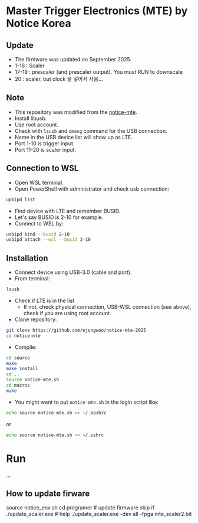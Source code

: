 # Master Trigger Electronics (MTE) by Notice Korea

## Update
- The firmware was updated on September 2025.
- 1-16 : Scaler
- 17-19 : prescaler (and prescaler output). You must RUN to downscale
- 20 : scaler, but clock 을 넣어서 사용...

## Note
- This repository was modified from the [notice-mte](https://gitlab.com/censibs/notice-mte-2025).
- Install libusb.
- Use root account.
- Check with `lsusb` and `dmesg` command for the USB connection.
- Name in the USB device list will show up as LTE.
- Port 1-10 is trigger input.
- Port 11-20 is scaler input.

## Connection to WSL
- Open WSL terminal.
- Open PowerShell with administrator and check usb connection:
```bash
upbipd list
```
- Find device with LTE and remember BUSID.
- Let's say BUSID is 2-10 for example. 
- Connect to WSL by:
```bash
usbipd bind --busid 2-10
usbipd attach --wsl --busid 2-10
```

## Installation
- Connect device using USB-3.0 (cable and port).
- From terminal:
```bash
lsusb
```
- Check if LTE is in the list
  - If not, check physical connection, USB-WSL connection (see above), check if you are using root account.
- Clone repository:
```bash
git clone https://github.com/ejungwoo/notice-mte-2025
cd notice-mte
```
- Compile:
```bash
cd source
make 
make install
cd ..
source notice-mte.sh
cd macros
make
```
- You might want to put `notice-mte.sh` in the login script like:
```bash
echo source notice-mte.sh >> ~/.bashrc 
```
or
```bash
echo source notice-mte.sh >> ~/.zshrc
```

# Run
...

## How to update firware
source notice_env.sh
cd programer # update firmware skip if
./update_scaler.exe # help
./update_scaler.exe -dev all -fpga mte_scaler2.bit
